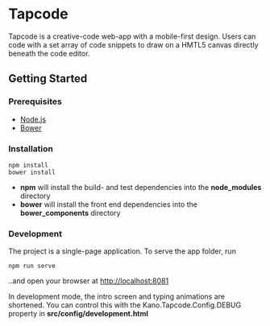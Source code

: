# Tapcode

Tapcode is a creative-code web-app with a mobile-first design. Users can code with a set array of code snippets to draw on a HMTL5 canvas directly beneath the code editor.
## Getting Started

### Prerequisites

- [Node.js](https://nodejs.org)
- [Bower](https://bower.io)

### Installation


```shell
npm install
bower install
```

- <strong>npm</strong> will install the build- and test dependencies into the <strong>node_modules</strong> directory
- <strong>bower</strong> will install the front end dependencies into the <strong>bower_components</strong> directory

### Development

The project is a single-page application. To serve the app folder, run

```shell
npm run serve
```

..and open your browser at [http://localhost:8081](http://localhost:8081)

In development mode, the intro screen and typing animations are shortened. You can control this with the Kano.Tapcode.Config.DEBUG property in <strong>src/config/development.html</strong>
